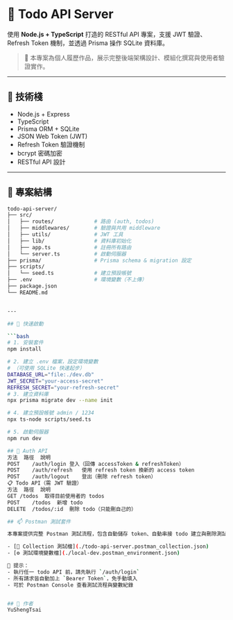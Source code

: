 # 📝 Todo API Server

使用 **Node.js + TypeScript** 打造的 RESTful API 專案，支援 JWT 驗證、Refresh Token 機制，並透過 Prisma 操作 SQLite 資料庫。

> 📌 本專案為個人履歷作品，展示完整後端架構設計、模組化撰寫與使用者驗證實作。

---

## 🔧 技術棧

- Node.js + Express
- TypeScript
- Prisma ORM + SQLite
- JSON Web Token (JWT)
- Refresh Token 驗證機制
- bcrypt 密碼加密
- RESTful API 設計

---

## 📂 專案結構

```bash
todo-api-server/
├── src/
│   ├── routes/             # 路由 (auth, todos)
│   ├── middlewares/        # 驗證與共用 middleware
│   ├── utils/              # JWT 工具
│   ├── lib/                # 資料庫初始化
│   ├── app.ts              # 註冊所有路由
│   └── server.ts           # 啟動伺服器
├── prisma/                 # Prisma schema & migration 設定
├── scripts/
│   └── seed.ts             # 建立預設帳號
├── .env                    # 環境變數（不上傳）
├── package.json
└── README.md


---

## 🚀 快速啟動

```bash
# 1. 安裝套件
npm install

# 2. 建立 .env 檔案，設定環境變數
# （可使用 SQLite 快速起步）
DATABASE_URL="file:./dev.db"
JWT_SECRET="your-access-secret"
REFRESH_SECRET="your-refresh-secret"
# 3. 建立資料庫
npx prisma migrate dev --name init

# 4. 建立預設帳號 admin / 1234
npx ts-node scripts/seed.ts

# 5. 啟動伺服器
npm run dev

## 🔐 Auth API
方法	路徑	說明
POST	/auth/login	登入（回傳 accessToken & refreshToken）
POST	/auth/refresh	使用 refresh token 換新的 access token
POST	/auth/logout	登出（刪除 refresh token）
📋 Todo API（需 JWT 驗證）
方法	路徑	說明
GET	/todos	取得目前使用者的 todos
POST	/todos	新增 todo
DELETE	/todos/:id	刪除 todo（只能刪自己的）

## 📫 Postman 測試套件

本專案提供完整 Postman 測試流程，包含自動儲存 token、自動串接 todo 建立與刪除測試：

- [🔄 Collection 測試檔](./todo-api-server.postman_collection.json)
- [⚙️ 測試環境變數檔](./local-dev.postman_environment.json)

📌 提示：
- 執行任一 todo API 前，請先執行 `/auth/login`
- 所有請求皆自動加上 `Bearer Token`，免手動填入
- 可於 Postman Console 查看測試流程與變數紀錄


## 👤 作者
YuShengTsai
